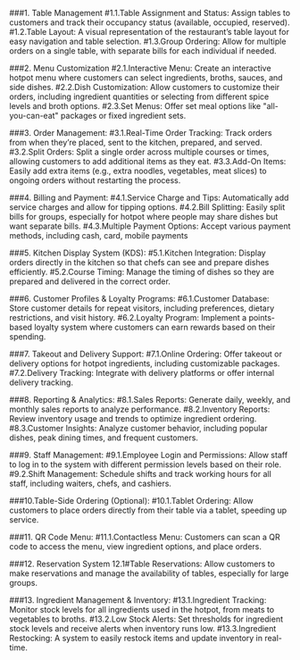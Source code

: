 ###1. Table Management
	#1.1.Table Assignment and Status: Assign tables to customers and track their occupancy status (available, occupied, reserved).
	#1.2.Table Layout: A visual representation of the restaurant’s table layout for easy navigation and table selection.
	#1.3.Group Ordering: Allow for multiple orders on a single table, with separate bills for each individual if needed.

###2. Menu Customization
	#2.1.Interactive Menu: Create an interactive hotpot menu where customers can select ingredients, broths, sauces, and side dishes.
	#2.2.Dish Customization: Allow customers to customize their orders, including ingredient quantities or selecting from different spice levels and broth options.
	#2.3.Set Menus: Offer set meal options like "all-you-can-eat" packages or fixed ingredient sets.

###3. Order Management:
	#3.1.Real-Time Order Tracking: Track orders from when they’re placed, sent to the kitchen, prepared, and served.
	#3.2.Split Orders: Split a single order across multiple courses or times, allowing customers to add additional items as they eat.
	#3.3.Add-On Items: Easily add extra items (e.g., extra noodles, vegetables, meat slices) to ongoing orders without restarting the process.

###4. Billing and Payment:
	#4.1.Service Charge and Tips: Automatically add service charges and allow for tipping options.
	#4.2.Bill Splitting: Easily split bills for groups, especially for hotpot where people may share dishes but want separate bills.
	#4.3.Multiple Payment Options: Accept various payment methods, including cash, card, mobile payments

###5. Kitchen Display System (KDS):
	#5.1.Kitchen Integration: Display orders directly in the kitchen so that chefs can see and prepare dishes efficiently.
	#5.2.Course Timing: Manage the timing of dishes so they are prepared and delivered in the correct order.
	
###6. Customer Profiles & Loyalty Programs:
	#6.1.Customer Database: Store customer details for repeat visitors, including preferences, dietary restrictions, and visit history.
	#6.2.Loyalty Program: Implement a points-based loyalty system where customers can earn rewards based on their spending.

###7. Takeout and Delivery Support:
	#7.1.Online Ordering: Offer takeout or delivery options for hotpot ingredients, including customizable packages.
	#7.2.Delivery Tracking: Integrate with delivery platforms or offer internal delivery tracking.

###8. Reporting & Analytics:
	#8.1.Sales Reports: Generate daily, weekly, and monthly sales reports to analyze performance.
	#8.2.Inventory Reports: Review inventory usage and trends to optimize ingredient ordering.
	#8.3.Customer Insights: Analyze customer behavior, including popular dishes, peak dining times, and frequent customers.

###9. Staff Management:
	#9.1.Employee Login and Permissions: Allow staff to log in to the system with different permission levels based on their role.
	#9.2.Shift Management: Schedule shifts and track working hours for all staff, including waiters, chefs, and cashiers.

###10.Table-Side Ordering (Optional):
	#10.1.Tablet Ordering: Allow customers to place orders directly from their table via a tablet, speeding up service.

###11. QR Code Menu:
	#11.1.Contactless Menu: Customers can scan a QR code to access the menu, view ingredient options, and place orders.

###12. Reservation System
	12.1#Table Reservations: Allow customers to make reservations and manage the availability of tables, especially for large groups.

###13. Ingredient Management & Inventory:
	#13.1.Ingredient Tracking: Monitor stock levels for all ingredients used in the hotpot, from meats to vegetables to broths.
	#13.2.Low Stock Alerts: Set thresholds for ingredient stock levels and receive alerts when inventory runs low.
	#13.3.Ingredient Restocking: A system to easily restock items and update inventory in real-time.

